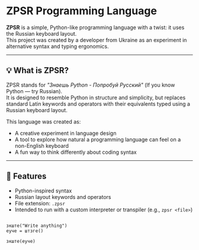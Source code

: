 # ZPSR Programming Language 

**ZPSR** is a simple, Python-like programming language with a twist: it uses the Russian keyboard layout.  
This project was created by a developer from Ukraine as an experiment in alternative syntax and typing ergonomics.

---

## 💡 What is ZPSR?

ZPSR stands for _"Знаешь Python - Попробуй Русский"_ (If you know Python — try Russian).  
It is designed to resemble Python in structure and simplicity, but replaces standard Latin keywords and operators with their equivalents typed using a Russian keyboard layout.

This language was created as:

- A creative experiment in language design  
- A tool to explore how natural a programming language can feel on a non-English keyboard  
- A fun way to think differently about coding syntax

---

## 🧠 Features

- Python-inspired syntax
- Russian layout keywords and operators
- File extension: `.zpsr`
- Intended to run with a custom interpreter or transpiler (e.g., `zpsr <file>`)


```Example of code:

зкште("Write anything")
еуче = штзге()

зкште(еуче)
